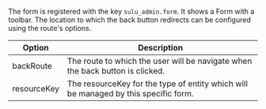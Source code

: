 The form is registered with the key `sulu_admin.form`. It shows a Form with a toolbar. The location to which the back
button redirects can be configured using the route's options.

| Option      | Description                                                                                           |
|-------------|-------------------------------------------------------------------------------------------------------|
| backRoute   | The route to which the user will be navigate when the back button is clicked.                         |
| resourceKey | The resourceKey for the type of entity which will be managed by this specific form.                   |
